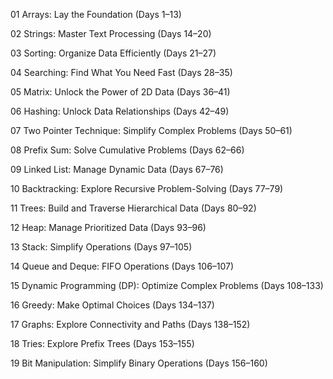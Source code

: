
01  Arrays: Lay the Foundation (Days 1–13)

02  Strings: Master Text Processing (Days 14–20)

03  Sorting: Organize Data Efficiently (Days 21–27)

04  Searching: Find What You Need Fast (Days 28–35)

05  Matrix: Unlock the Power of 2D Data (Days 36–41)

06  Hashing: Unlock Data Relationships (Days 42–49)

07  Two Pointer Technique: Simplify Complex Problems (Days 50–61)

08  Prefix Sum: Solve Cumulative Problems (Days 62–66)

09  Linked List: Manage Dynamic Data (Days 67–76)

10  Backtracking: Explore Recursive Problem-Solving (Days 77–79)

11  Trees: Build and Traverse Hierarchical Data (Days 80–92)

12  Heap: Manage Prioritized Data (Days 93–96)

13  Stack: Simplify Operations (Days 97–105)

14  Queue and Deque: FIFO Operations (Days 106–107)

15  Dynamic Programming (DP): Optimize Complex Problems (Days 108–133)

16  Greedy: Make Optimal Choices (Days 134–137)

17  Graphs: Explore Connectivity and Paths (Days 138–152)

18  Tries: Explore Prefix Trees (Days 153–155)

19  Bit Manipulation: Simplify Binary Operations (Days 156–160)